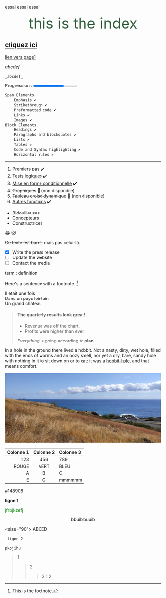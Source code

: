 essai essai essai

<frameset border="0" frameborder="0" framespacing="0" rows="20%,*">
		<frame src="title.html">
		<frameset border="0" frameborder="0" framespacing="0" cols="30%,*">
			<frame src="menu.html">
			<frame src="content.html">
		</frameset>
	</frameset>

<center> <font color="#34623f" size="200px"> this is the index </font> </center>


[cliquez ici](/wiki/bases.md)
---------
[lien vers page1](dossier/page1.md)

 _abcdef_

~~~
_abcdef_
~~~

<label for="file">Progression :</label>
<progress id="file" max="100" value="70">70%</progress>


    Span Elements
        Emphasis ✔️
        Strikethrough ✔️
        Preformatted code ✔️
        Links ✔️
        Images ✔️
    Block Elements
        Headings ✔️
        Paragraphs and blockquotes ✔️
        Lists ✔️
        Tables ✔️
        Code and Syntax highlighting ✔️
        Horizontal rules ✔️

<hr/>

1. [Premiers pas](premiers-pas.md) ✔️
2. [Tests logiques](options-avancees.md) ✔️
3. [Mise en forme conditionnelle](mise-en-forme-conditionnelle.md) ✔️
4. ~~Graphiques~~ 🚫 (non disponible)
5. ~~Tableau croisé dynamique~~ 🚫 (non disponible)
6. [Autres fonctions](autres-fonctions.md) ✔️


<ul>
  <li>Bidouilleuses</li>
  <li>Concepteurs</li>
  <li>Constructrices</li>
</ul>

:joy:
🐱

~~Ce texte est barré.~~ mais pas celui-là.


- [x]  Write the press release
- [ ]  Update the website
- [ ]  Contact the media

term
: definition

Here's a sentence with a footnote. [^1]

[^1]: This is the footnote.

<p> Il était une fois <br>
Dans un pays lointain <br>
Un grand château</p>

> #### The quarterly results look great!
>
> - Revenue was off the chart.
> - Profits were higher than ever.
>
>  *Everything* is going according to **plan**.

In a hole in the ground there lived a hobbit. Not a nasty, dirty, wet hole, filled with the ends
of worms and an oozy smell, nor yet a dry, bare, sandy hole with nothing in it to sit down on or to
eat: it was a [hobbit-hole][1], and that means comfort.

[1]: <https://en.wikipedia.org/wiki/Hobbit#Lifestyle> "Hobbit lifestyles"

[![img](IMG_20210901_104200.jpg "Savanna")](essai1.md)

Colonne 1 | Colonne 2 | Colonne 3
----------:|:-----------:|:----------
 123 | 456 | 789
 ROUGE | VERT | BLEU
 A | B | C
 E | G | mmmmmm

#148908

 **ligne 1**
 
 <span style="color:green"> jfrbjkzefj </span>
 
 <center>bbuibibuuib</center>
 
 <size="90"> ABCED </size>

     ligne 2

~~~
pkojihu
~~~

> 1
>> 2
>>> 3
> 1
>> 2
